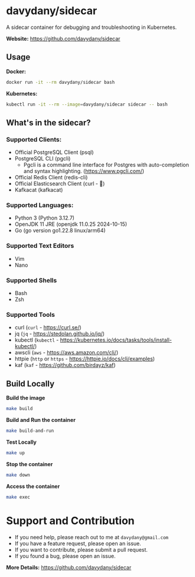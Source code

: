 # davydany/sidecar

A sidecar container for debugging and troubleshooting in Kubernetes.

**Website:** https://github.com/davydany/sidecar

## Usage

**Docker:**

```bash
docker run -it --rm davydany/sidecar bash
```

**Kubernetes:**

```bash
kubectl run -it --rm --image=davydany/sidecar sidecar -- bash
```

## What's in the sidecar?
### Supported Clients:
* Official PostgreSQL Client (psql)
* PostgreSQL CLI (pgcli)
  - Pgcli is a command line interface for Postgres with auto-completion and syntax highlighting. (https://www.pgcli.com/)
* Official Redis Client (redis-cli)
* Official Elasticsearch Client (curl - 😬)
* Kafkacat (kafkacat)

### Supported Languages:
* Python 3 (Python 3.12.7)
* OpenJDK 11 JRE (openjdk 11.0.25 2024-10-15)
* Go (go version go1.22.8 linux/arm64)

### Supported Text Editors
* Vim
* Nano

### Supported Shells
* Bash
* Zsh

### Supported Tools
* curl (`curl` - https://curl.se/)
* jq (`jq` - https://stedolan.github.io/jq/)
* kubectl (`kubectl` - https://kubernetes.io/docs/tasks/tools/install-kubectl/)
* awscli (`aws` - https://aws.amazon.com/cli/)
* httpie (`http` or `https` - https://httpie.io/docs/cli/examples)
* kaf (`kaf` - https://github.com/birdayz/kaf)

## Build Locally

**Build the image**

```bash
make build
```

**Build and Run the container**

```bash
make build-and-run
```

**Test Locally**

```bash
make up
```

**Stop the container**

```bash
make down
```

**Access the container**

```bash
make exec
```

# Support and Contribution

* If you need help, please reach out to me at `davydany@gmail.com`
* If you have a feature request, please open an issue.
* If you want to contribute, please submit a pull request.
* If you found a bug, please open an issue.

**More Details:** https://github.com/davydany/sidecar
